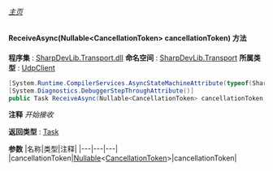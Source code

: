 ###### [主页](./Index.md "主页")
#### ReceiveAsync(Nullable\<CancellationToken\> cancellationToken) 方法
**程序集** : [SharpDevLib.Transport.dll](./SharpDevLib.Transport.assembly.md "SharpDevLib.Transport.dll")
**命名空间** : [SharpDevLib.Transport](./SharpDevLib.Transport.namespace.md "SharpDevLib.Transport")
**所属类型** : [UdpClient](./SharpDevLib.Transport.UdpClient.md "UdpClient")
``` csharp
[System.Runtime.CompilerServices.AsyncStateMachineAttribute(typeof(SharpDevLib.Transport.UdpClient+<ReceiveAsync>d__36))]
[System.Diagnostics.DebuggerStepThroughAttribute()]
public Task ReceiveAsync(Nullable<CancellationToken> cancellationToken)
```
**注释**
*开始接收*

**返回类型** : [Task](https://learn.microsoft.com/en-us/dotnet/api/system.threading.tasks.task "Task")

**参数**
|名称|类型|注释|
|---|---|---|
|cancellationToken|[Nullable](https://learn.microsoft.com/en-us/dotnet/api/system.nullable-1 "Nullable")\<[CancellationToken](https://learn.microsoft.com/en-us/dotnet/api/system.threading.cancellationtoken "CancellationToken")\>|cancellationToken|

